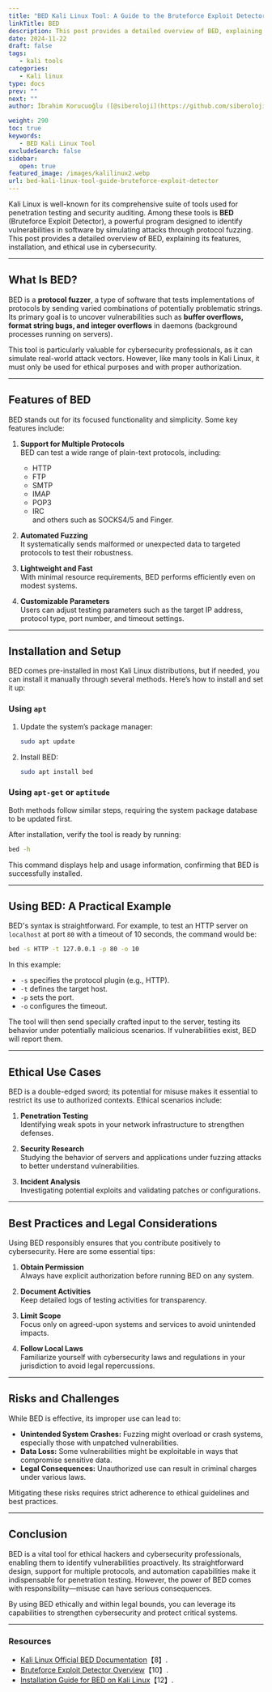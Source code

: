```yaml
---
title: "BED Kali Linux Tool: A Guide to the Bruteforce Exploit Detector"
linkTitle: BED
description: This post provides a detailed overview of BED, explaining its features, installation, and ethical use in cybersecurity.
date: 2024-11-22
draft: false
tags:
   - kali tools
categories:
   - Kali linux
type: docs
prev: ""
next: ""
author: İbrahim Korucuoğlu ([@siberoloji](https://github.com/siberoloji))

weight: 290
toc: true
keywords:
   - BED Kali Linux Tool
excludeSearch: false
sidebar:
   open: true
featured_image: /images/kalilinux2.webp
url: bed-kali-linux-tool-guide-bruteforce-exploit-detector
---
```


Kali Linux is well-known for its comprehensive suite of tools used for penetration testing and security auditing. Among these tools is **BED** (Bruteforce Exploit Detector), a powerful program designed to identify vulnerabilities in software by simulating attacks through protocol fuzzing. This post provides a detailed overview of BED, explaining its features, installation, and ethical use in cybersecurity.

---

## What Is BED?

BED is a **protocol fuzzer**, a type of software that tests implementations of protocols by sending varied combinations of potentially problematic strings. Its primary goal is to uncover vulnerabilities such as **buffer overflows, format string bugs, and integer overflows** in daemons (background processes running on servers).

This tool is particularly valuable for cybersecurity professionals, as it can simulate real-world attack vectors. However, like many tools in Kali Linux, it must only be used for ethical purposes and with proper authorization.

---

## Features of BED

BED stands out for its focused functionality and simplicity. Some key features include:

1. **Support for Multiple Protocols**  
   BED can test a wide range of plain-text protocols, including:
   - HTTP
   - FTP
   - SMTP
   - IMAP
   - POP3
   - IRC  
   and others such as SOCKS4/5 and Finger.

2. **Automated Fuzzing**  
   It systematically sends malformed or unexpected data to targeted protocols to test their robustness.

3. **Lightweight and Fast**  
   With minimal resource requirements, BED performs efficiently even on modest systems.

4. **Customizable Parameters**  
   Users can adjust testing parameters such as the target IP address, protocol type, port number, and timeout settings.

---

## Installation and Setup

BED comes pre-installed in most Kali Linux distributions, but if needed, you can install it manually through several methods. Here’s how to install and set it up:

### Using `apt`

1. Update the system’s package manager:

   ```bash
   sudo apt update
   ```

2. Install BED:

   ```bash
   sudo apt install bed
   ```

### Using `apt-get` or `aptitude`

Both methods follow similar steps, requiring the system package database to be updated first.

After installation, verify the tool is ready by running:

```bash
bed -h
```

This command displays help and usage information, confirming that BED is successfully installed.

---

## Using BED: A Practical Example

BED's syntax is straightforward. For example, to test an HTTP server on `localhost` at port `80` with a timeout of 10 seconds, the command would be:

```bash
bed -s HTTP -t 127.0.0.1 -p 80 -o 10
```

In this example:

- `-s` specifies the protocol plugin (e.g., HTTP).
- `-t` defines the target host.
- `-p` sets the port.
- `-o` configures the timeout.

The tool will then send specially crafted input to the server, testing its behavior under potentially malicious scenarios. If vulnerabilities exist, BED will report them.

---

## Ethical Use Cases

BED is a double-edged sword; its potential for misuse makes it essential to restrict its use to authorized contexts. Ethical scenarios include:

1. **Penetration Testing**  
   Identifying weak spots in your network infrastructure to strengthen defenses.

2. **Security Research**  
   Studying the behavior of servers and applications under fuzzing attacks to better understand vulnerabilities.

3. **Incident Analysis**  
   Investigating potential exploits and validating patches or configurations.

---

## Best Practices and Legal Considerations

Using BED responsibly ensures that you contribute positively to cybersecurity. Here are some essential tips:

1. **Obtain Permission**  
   Always have explicit authorization before running BED on any system.

2. **Document Activities**  
   Keep detailed logs of testing activities for transparency.

3. **Limit Scope**  
   Focus only on agreed-upon systems and services to avoid unintended impacts.

4. **Follow Local Laws**  
   Familiarize yourself with cybersecurity laws and regulations in your jurisdiction to avoid legal repercussions.

---

## Risks and Challenges

While BED is effective, its improper use can lead to:

- **Unintended System Crashes:** Fuzzing might overload or crash systems, especially those with unpatched vulnerabilities.
- **Data Loss:** Some vulnerabilities might be exploitable in ways that compromise sensitive data.
- **Legal Consequences:** Unauthorized use can result in criminal charges under various laws.

Mitigating these risks requires strict adherence to ethical guidelines and best practices.

---

## Conclusion

BED is a vital tool for ethical hackers and cybersecurity professionals, enabling them to identify vulnerabilities proactively. Its straightforward design, support for multiple protocols, and automation capabilities make it indispensable for penetration testing. However, the power of BED comes with responsibility—misuse can have serious consequences.

By using BED ethically and within legal bounds, you can leverage its capabilities to strengthen cybersecurity and protect critical systems.

---

### Resources

- [Kali Linux Official BED Documentation](https://www.kali.org/tools/bed)【8】.
- [Bruteforce Exploit Detector Overview](https://www.aldeid.com)【10】.
- [Installation Guide for BED on Kali Linux](https://installati.one/install-bed-kalilinux/)【12】.
